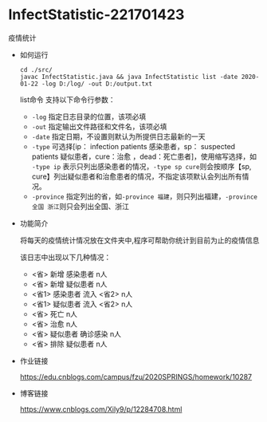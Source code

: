 # InfectStatistic-221701423
疫情统计

* 如何运行
  
  ```
  cd ./src/
  javac InfectStatistic.java && java InfectStatistic list -date 2020-01-22 -log D:/log/ -out D:/output.txt
  ```
  list命令 支持以下命令行参数：
  
  * `-log` 指定日志目录的位置，该项必填
  * `-out` 指定输出文件路径和文件名，该项必填
  * `-date` 指定日期，不设置则默认为所提供日志最新的一天
  * `-type` 可选择\[ip： infection patients 感染患者，sp： suspected patients 疑似患者，cure：治愈 ，dead：死亡患者\]，使用缩写选择，如 `-type ip` 表示只列出感染患者的情况，`-type sp cure`则会按顺序【sp, cure】列出疑似患者和治愈患者的情况，不指定该项默认会列出所有情况。
  * `-province` 指定列出的省，如`-province 福建`，则只列出福建，`-province 全国 浙江`则只会列出全国、浙江
* 功能简介

  将每天的疫情统计情况放在文件夹中,程序可帮助你统计到目前为止的疫情信息
  
  该日志中出现以下几种情况：
  * <省> 新增 感染患者 n人
  * <省> 新增 疑似患者 n人
  * <省1> 感染患者 流入 <省2> n人
  * <省1> 疑似患者 流入 <省2> n人
  * <省> 死亡 n人
  * <省> 治愈 n人
  * <省> 疑似患者 确诊感染 n人
  * <省> 排除 疑似患者 n人
  
* 作业链接

  https://edu.cnblogs.com/campus/fzu/2020SPRINGS/homework/10287

* 博客链接

  https://www.cnblogs.com/Xily9/p/12284708.html
